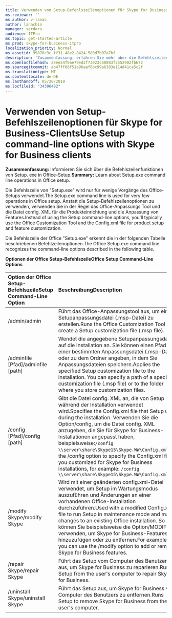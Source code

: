 ```yaml
---
title: Verwenden von Setup-Befehlszeilenoptionen für Skype for Business-Clients
ms.reviewer: ''
ms.author: v-lanac
author: lanachin
manager: serdars
audience: ITPro
ms.topic: get-started-article
ms.prod: skype-for-business-itpro
localization_priority: Normal
ms.assetid: 99878c3c-ff31-48e2-8424-580d7b07a7bf
description: 'Zusammenfassung: erfahren Sie mehr über die Befehlszeilenfunktionen von Setup. exe in Office Setup.'
ms.openlocfilehash: 2eee24f9ae79ed2f73e23c68883f2552902fb672
ms.sourcegitcommit: ab47ff88f51a96aaf8bc99a6303e114d41ca5c2f
ms.translationtype: MT
ms.contentlocale: de-DE
ms.lasthandoff: 05/20/2019
ms.locfileid: "34306482"
---
```

# <a name="use-setup-command-line-options-with-skype-for-business-clients"></a><span data-ttu-id="71b97-103">Verwenden von Setup-Befehlszeilenoptionen für Skype for Business-Clients</span><span class="sxs-lookup"><span data-stu-id="71b97-103">Use Setup command-line options with Skype for Business clients</span></span>
 
<span data-ttu-id="71b97-104">**Zusammenfassung:** Informieren Sie sich über die Befehlszeilenfunktionen von Setup. exe in Office-Setup.</span><span class="sxs-lookup"><span data-stu-id="71b97-104">**Summary:** Learn about Setup.exe command line operations in Office setup.</span></span>
  
<span data-ttu-id="71b97-105">Die Befehlszeile von "Setup.exe" wird nur für wenige Vorgänge des Office-Setups verwendet.</span><span class="sxs-lookup"><span data-stu-id="71b97-105">The Setup.exe command line is used for very few operations in Office setup.</span></span> <span data-ttu-id="71b97-106">Anstatt die Setup-Befehlszeilenoptionen zu verwenden, verwenden Sie in der Regel das Office-Anpassungs Tool und die Datei config. XML für die Produkteinrichtung und die Anpassung von Features.</span><span class="sxs-lookup"><span data-stu-id="71b97-106">Instead of using the Setup command-line options, you'll typically use the Office Customization Tool and the Config.xml file for product setup and feature customization.</span></span>
  
<span data-ttu-id="71b97-107">Die Befehlszeile der Office "Setup.exe" erkennt die in der folgenden Tabelle beschriebenen Befehlzeilenoptionen.</span><span class="sxs-lookup"><span data-stu-id="71b97-107">The Office Setup.exe command line recognizes the command-line options described in the following table.</span></span>
  
<span data-ttu-id="71b97-108">**Optionen der Office Setup-Befehlszeile**</span><span class="sxs-lookup"><span data-stu-id="71b97-108">**Office Setup Command-Line Options**</span></span>

|<span data-ttu-id="71b97-109">**Option der Office Setup-Befehlszeile**</span><span class="sxs-lookup"><span data-stu-id="71b97-109">**Setup Command-Line Option**</span></span>|<span data-ttu-id="71b97-110">**Beschreibung**</span><span class="sxs-lookup"><span data-stu-id="71b97-110">**Description**</span></span>|
|:-----|:-----|
|<span data-ttu-id="71b97-111">/admin</span><span class="sxs-lookup"><span data-stu-id="71b97-111">/admin</span></span>  <br/> |<span data-ttu-id="71b97-112">Führt das Office-Anpassungstool aus, um eine Setupanpassungsdatei (.msp-Datei) zu erstellen.</span><span class="sxs-lookup"><span data-stu-id="71b97-112">Runs the Office Customization Tool to create a Setup customization file (.msp file).</span></span>  <br/> |
|<span data-ttu-id="71b97-113">/adminfile [Pfad]</span><span class="sxs-lookup"><span data-stu-id="71b97-113">/adminfile [path]</span></span>  <br/> |<span data-ttu-id="71b97-p102">Wendet die angegebene Setupanpassungsdatei auf die Installation an. Sie können einen Pfad zu einer bestimmten Anpassungsdatei (.msp-Datei) oder zu dem Ordner angeben, in dem Sie Anpassungsdateien speichern.</span><span class="sxs-lookup"><span data-stu-id="71b97-p102">Applies the specified Setup customization file to the installation. You can specify a path of a specific customization file (.msp file) or to the folder where you store customization files.</span></span>  <br/> |
|<span data-ttu-id="71b97-116">/config [Pfad]</span><span class="sxs-lookup"><span data-stu-id="71b97-116">/config [path]</span></span>  <br/> |<span data-ttu-id="71b97-117">Gibt die Datei config. XML an, die von Setup während der Installation verwendet wird.</span><span class="sxs-lookup"><span data-stu-id="71b97-117">Specifies the Config.xml file that Setup uses during the installation.</span></span> <span data-ttu-id="71b97-118">Verwenden Sie die Option/config, um die Datei config. XML anzugeben, die Sie für Skype for Business-Installationen angepasst haben, beispielsweise:`/config \\server\share\Skype15\Skype.WW\Config.xml`</span><span class="sxs-lookup"><span data-stu-id="71b97-118">Use the /config option to specify the Config.xml file you customized for Skype for Business installations, for example:  `/config \\server\share\Skype15\Skype.WW\Config.xml`</span></span> <br/> |
|<span data-ttu-id="71b97-119">/modify Skype</span><span class="sxs-lookup"><span data-stu-id="71b97-119">/modify Skype</span></span>  <br/> |<span data-ttu-id="71b97-120">Wird mit einer geänderten config.xml-Datei verwendet, um Setup im Wartungsmodus auszuführen und Änderungen an einer vorhandenen Office-Installation durchzuführen.</span><span class="sxs-lookup"><span data-stu-id="71b97-120">Used with a modified Config.xml file to run Setup in maintenance mode and make changes to an existing Office installation.</span></span> <span data-ttu-id="71b97-121">So können Sie beispielsweise die Option/MODIFY verwenden, um Skype for Business-Features hinzuzufügen oder zu entfernen.</span><span class="sxs-lookup"><span data-stu-id="71b97-121">For example, you can use the /modify option to add or remove Skype for Business features.</span></span>  <br/> |
|<span data-ttu-id="71b97-122">/repair Skype</span><span class="sxs-lookup"><span data-stu-id="71b97-122">/repair Skype</span></span>  <br/> |<span data-ttu-id="71b97-123">Führt das Setup vom Computer des Benutzers aus, um Skype for Business zu reparieren.</span><span class="sxs-lookup"><span data-stu-id="71b97-123">Runs Setup from the user's computer to repair Skype for Business.</span></span>  <br/> |
|<span data-ttu-id="71b97-124">/uninstall Skype</span><span class="sxs-lookup"><span data-stu-id="71b97-124">/uninstall Skype</span></span>  <br/> |<span data-ttu-id="71b97-125">Führt das Setup aus, um Skype for Business vom Computer des Benutzers zu entfernen.</span><span class="sxs-lookup"><span data-stu-id="71b97-125">Runs Setup to remove Skype for Business from the user's computer.</span></span>  <br/> |
   


